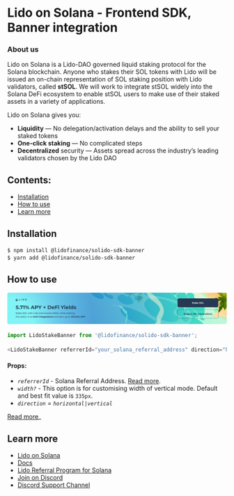 # Lido on Solana - Frontend SDK, Banner integration

### About us

Lido on Solana is a Lido-DAO governed liquid staking protocol for the Solana blockchain. Anyone who stakes their SOL tokens with Lido will be issued an on-chain representation of SOL staking position with Lido validators, called <strong>stSOL</strong>. We will work to integrate stSOL widely into the Solana DeFi ecosystem to enable stSOL users to make use of their staked assets in a variety of applications.

Lido on Solana gives you:
- **Liquidity** — No delegation/activation delays and the ability to sell your staked tokens
- **One-click staking** — No complicated steps
- **Decentralized** security — Assets spread across the industry’s leading validators chosen by the Lido DAO

## Contents:
- [Installation](#installation)
- [How to use](#how-to-use)
- [Learn more](#learn-more)

## Installation
```bash
$ npm install @lidofinance/solido-sdk-banner
$ yarn add @lidofinance/solido-sdk-banner
```

## How to use

<img src="packages/banner/src/assets/banner_horizontal.png" alt="Banner" />

```ts
import LidoStakeBanner from '@lidofinance/solido-sdk-banner';

<LidoStakeBanner referrerId="your_solana_referral_address" direction="horizontal" />
```

#### Props:
- *`referrerId`* - Solana Referral Address. [Read more](https://help.lido.fi/en/articles/5847184-lido-referral-program-for-solana-integration-guide).
- *`width?`* - This option is for customising width of vertical mode. Default and best fit value is `335px`.
- *`direction`* = *`horizontal|vertical`*

[Read more](https://docs.solana.lido.fi/frontend-integration/sdk/banner)_

## Learn more
- [Lido on Solana](https://solana.lido.fi/)
- [Docs](https://docs.solana.lido.fi/frontend-integration/sdk/banner)
- [Lido Referral Program for Solana](https://help.lido.fi/en/articles/5847184-lido-referral-program-for-solana-integration-guide)
- [Join on Discord](https://discord.gg/vgdPfhZ)
- [Discord Support Channel](https://discord.com/channels/761182643269795850/1008674036508790784)
